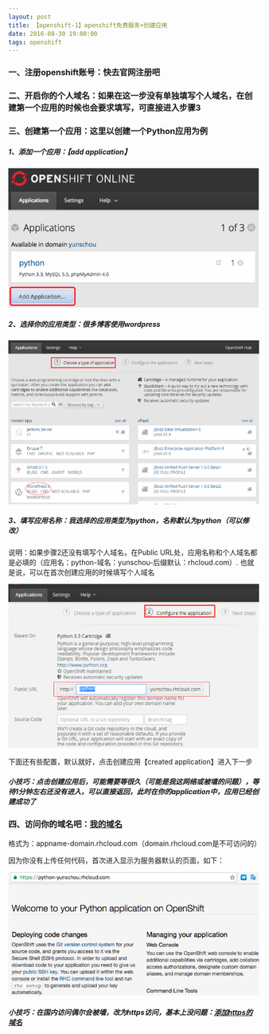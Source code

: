 ```yaml
---
layout: post
title: 【openshift-1】openshift免费服务+创建应用
date: 2016-08-30 19:00:00
tags: openshift
---
```


### 一、注册openshift账号：快去官网注册吧

### 二、开启你的个人域名：如果在这一步没有单独填写个人域名，在创建第一个应用的时候也会要求填写，可直接进入步骤3

### 三、创建第一个应用：这里以创建一个Python应用为例

##### 1、添加一个应用：【add application】

![img](/assets/images/2016/openshift-guide-1-1.png)

##### 2、选择你的应用类型：很多博客使用wordpress

![img](/assets/images/2016/openshift-guide-1-2.png)

##### 3、填写应用名称：我选择的应用类型为python，名称默认为python（可以修改）

说明：如果步骤2还没有填写个人域名，在Public URL处，应用名称和个人域名都是必填的（应用名：python-域名：yunschou-后缀默认：rhcloud.com）. 也就是说，可以在首次创建应用的时候填写个人域名

![img](/assets/images/2016/openshift-guide-1-3.png)

下面还有些配置，默认就好，点击创建应用【created application】进入下一步

##### 小技巧：点击创建应用后，可能需要等很久（可能是我这网络或被墙的问题），等待1分钟左右还没有进入，可以直接返回，此时在你的application中，应用已经创建成功了

### 四、访问你的域名吧：[我的域名](https://python-yunschou.rhcloud.com/)

格式为：appname-domain.rhcloud.com（domain.rhcloud.com是不可访问的）

因为你没有上传任何代码，首次进入显示为服务器默认的页面，如下：

![img](/assets/images/2016/openshift-guide-1-4.png)

##### 小技巧：在国内访问偶尔会被墙，改为https访问，基本上没问题：[添加https的域名](https://python-yunschou.rhcloud.com/)

